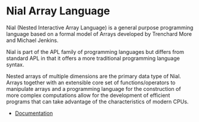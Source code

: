 # Nial Array Language

Nial (Nested Interactive Array Language) is a general purpose programming language based on a formal model of Arrays developed by Trenchard More and Michael Jenkins.

Nial is part of the APL family of programming languages but differs from standard APL in that it offers a more traditional programming language syntax.

Nested arrays of multiple dimensions are the primary data type of Nial. Arrays together with an extensible core set of functions/operators to manipulate arrays and a programming language for the construction of more complex computations allow for the development of efficient programs that can take advantage of the characteristics of modern CPUs.

- [Documentation](docs/index.md)





